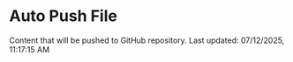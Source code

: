 # Auto Push File

Content that will be pushed to GitHub repository.
Last updated: 07/12/2025, 11:17:15 AM